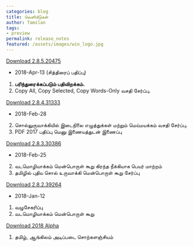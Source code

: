```yaml
---
categories: blog
title: வெளியீடுகள்
author: Tamilan
tags: 
- preview
permalink: release_notes
featured: /assets/images/win_logo.jpg
---
```

<a href="https://github.com/ThaniThamizhAkarathiKalanjiyam/thanithamizhakarathikalanjiyam.github.io/archive/ttak_2.8.5.zip" class="button">Download 2.8.5.20475</a>

- 2018-Apr-13 (சித்திரைப் பதிப்பு)
1. **பரிந்துரைக்கப்படும் பதிவிறக்கம்.**
2. Copy All, Copy Selected, Copy Words-Only வசதி சேர்ப்பு.

<a href="https://github.com/ThaniThamizhAkarathiKalanjiyam/thanithamizhakarathikalanjiyam.github.io/archive/ttak_2.8.4.zip" class="button">Download 2.8.4.31333</a>

- 2018-Feb-28
2. சொல்லுருவாக்கியில் இடைநிலை எழுத்துக்கள் மற்றும் மெய்மயக்கம் வசதி சேர்ப்பு.
3. PDF 2017 பதிப்பு மெனு இணையத்துடன் இணைப்பு

<a href="https://github.com/ThaniThamizhAkarathiKalanjiyam/thanithamizhakarathikalanjiyam.github.io/archive/ttak_2.8.3.zip" class="button">Download 2.8.3.30386</a>

- 2018-Feb-25 
2. வடமொழியாக்கம் மென்பொருள் கூறு கிரந்த நீக்கியாக பெயர் மாற்றம்
3. தமிழில் புதிய சொல் உருவாக்கி மென்பொருள் கூறு சேர்ப்பு

<a href="https://github.com/ThaniThamizhAkarathiKalanjiyam/thanithamizhakarathikalanjiyam.github.io/archive/ttak_2.8.2.zip" class="button">Download 2.8.2.39264</a>

- 2018-Jan-12 
1. வழுசேகரிப்பு 
2. வடமொழியாக்கம் மென்பொருள் கூறு

<a href="https://github.com/ThaniThamizhAkarathiKalanjiyam/thanithamizhakarathikalanjiyam.github.io/archive/ttak_2018.zip" class="button">Download 2018 Alpha</a>

1. தமிழ், ஆங்கிலம் அடிப்படை சொற்களஞ்சியம்